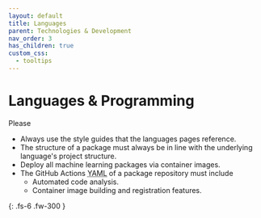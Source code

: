 ```yaml
---
layout: default
title: Languages
parent: Technologies & Development
nav_order: 3
has_children: true
custom_css:
  - tooltips
---
```


# Languages & Programming

Please

<ul class="special">
    <li>Always use the style guides that the languages pages reference.</li>
    <li>The structure of a package must always be in line with the underlying language's project structure.</li>
    <li>Deploy all machine learning packages via container images.</li>
    <li>The GitHub Actions <abbr title="Yet Another Markup Language">YAML</abbr> of a package repository must include  
        <ul><li>Automated code analysis.</li>
            <li>Container image building and registration features.</li>
        </ul>
    </li>
</ul>

{: .fs-6 .fw-300 }

<br>
<br>
<br>
<br>

<br>
<br>
<br>
<br>
